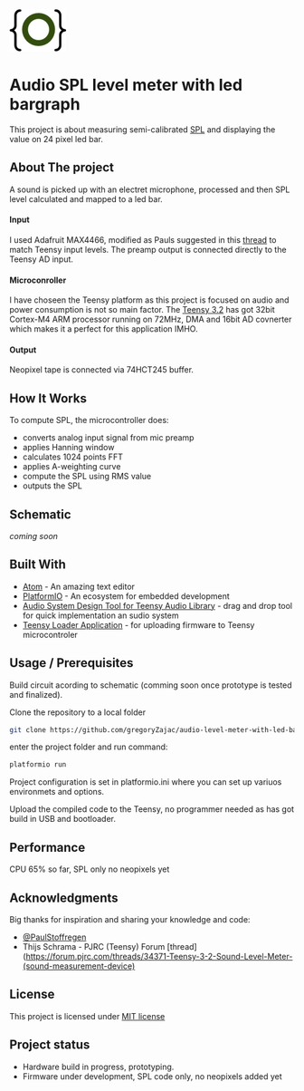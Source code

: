 <a href="http://gz.technology" target="_blank">![logo](doc/logo.png)</a>

# Audio SPL level meter with led bargraph

This project is about measuring semi-calibrated [SPL](https://en.wikipedia.org/wiki/Sound_pressure#Sound_pressure_level) and displaying the value on 24 pixel led bar.

## About The project

A sound is picked up with an electret microphone, processed and then SPL level calculated and mapped to a led bar.

#### Input

I used Adafruit MAX4466, modified as Pauls suggested in this [thread](https://forum.pjrc.com/threads/40468-Help-with-Basic-Audio-Lib-results?p=126317&viewfull=1#post126317) to match Teensy input levels. The preamp output is connected directly to the Teensy AD input.

#### Microconroller
I have choseen the Teensy platform as this project is focused on audio and power consumption is not so main factor. The [Teensy 3.2](https://www.pjrc.com/teensy/teensy31.html) has got 32bit Cortex-M4 ARM processor running on 72MHz, DMA and 16bit AD covnerter which makes it a perfect for this application IMHO.

#### Output
Neopixel tape is connected via 74HCT245 buffer.

## How It Works
To compute SPL, the microcontroller does:
- converts analog input signal from mic preamp
- applies Hanning window
- calculates 1024 points FFT
- applies A-weighting curve
- compute the SPL using RMS value
- outputs the SPL

## Schematic
_coming soon_

## Built With
* [Atom](https://atom.io) - An amazing text editor
* [PlatformIO](https://platformio.org) - An ecosystem for embedded development
* [Audio System Design Tool for Teensy Audio Library](https://www.pjrc.com/teensy/gui/) - drag and drop tool for quick implementation an sudio system
* [Teensy Loader Application](https://www.pjrc.com/teensy/loader.html) - for uploading firmware to Teensy microcontroler

## Usage / Prerequisites
Build circuit acording to schematic (comming soon once prototype is tested and finalized).

Clone the repository to a local folder
```bash
git clone https://github.com/gregoryZajac/audio-level-meter-with-led-bargraph.git
```
enter the project folder and run command:
```bash
platformio run
```
Project configuration is set in platformio.ini where you can set up variuos environmets and options.

Upload the compiled code to the Teensy, no programmer needed as has got build in USB and bootloader.

## Performance
CPU 65% so far, SPL only no neopixels yet

## Acknowledgments
Big thanks for inspiration and sharing your knowledge and code:
- [@PaulStoffregen](https://github.com/PaulStoffregen)
- Thijs Schrama - PJRC (Teensy) Forum [thread](https://forum.pjrc.com/threads/34371-Teensy-3-2-Sound-Level-Meter-(sound-measurement-device)
## License
This project is licensed under [MIT license](http://opensource.org/licenses/mit-license.php)

## Project status
- Hardware build in progress, prototyping.
- Firmware under development, SPL code only, no neopixels added yet
